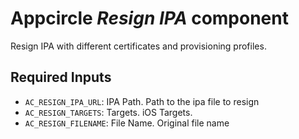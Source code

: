 # Appcircle _Resign IPA_ component

Resign IPA with different certificates and provisioning profiles.

## Required Inputs

- `AC_RESIGN_IPA_URL`: IPA Path. Path to the ipa file to resign
- `AC_RESIGN_TARGETS`: Targets. iOS Targets.
- `AC_RESIGN_FILENAME`: File Name. Original file name
